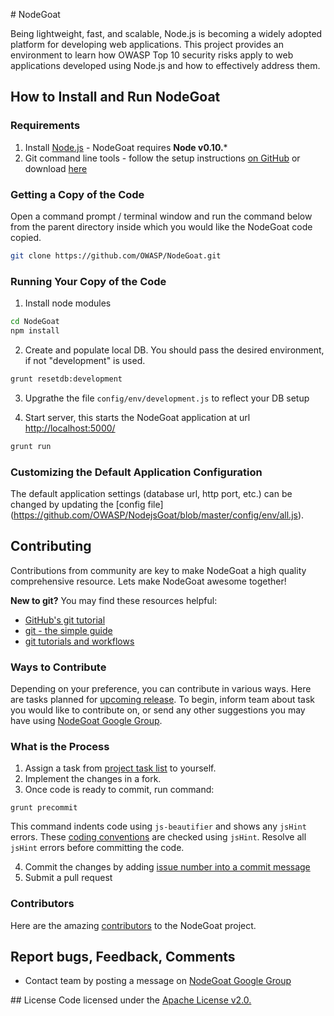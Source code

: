 # NodeGoat

Being lightweight, fast, and scalable, Node.js is becoming a widely adopted platform for developing web applications. This project provides an environment to learn how OWASP Top 10 security risks apply to web applications developed using Node.js and how to effectively address them.


## How to Install and Run NodeGoat

### Requirements
1.  Install [Node.js](http://nodejs.org/) - NodeGoat requires **Node v0.10.***
2.  Git command line tools - follow the setup instructions [on GitHub](https://help.github.com/articles/set-up-git) or download [here](http://git-scm.com/downloads)

### Getting a Copy of the Code
Open a command prompt / terminal window and run the command below from the parent directory inside which you would like the NodeGoat code copied.
```sh
git clone https://github.com/OWASP/NodeGoat.git
```

### Running Your Copy of the Code
1. Install node modules
```sh
cd NodeGoat
npm install
```

2. Create and populate local DB. You should pass the desired environment, if not "development" is used.
```sh
grunt resetdb:development
```

3. Upgrathe the file `config/env/development.js` to reflect your DB setup

4. Start server, this starts the NodeGoat application at url [http://localhost:5000/](http://localhost:5000/)
```sh
grunt run
```

### Customizing the Default Application Configuration
The default application settings (database url, http port, etc.) can be changed by updating the [config file] (https://github.com/OWASP/NodejsGoat/blob/master/config/env/all.js).


## Contributing
Contributions from community are key to make NodeGoat a high quality comprehensive resource. Lets make NodeGoat awesome together!

**New to git?** You may find these resources helpful:
* [GitHub's git tutorial](http://try.github.io/)
* [git - the simple guide](http://rogerdudler.github.io/git-guide/)
* [git tutorials and workflows](https://www.atlassian.com/git/tutorial)

### Ways to Contribute
Depending on your preference, you can contribute in various ways. Here are tasks planned for [upcoming release](https://github.com/OWASP/NodeGoat/issues/milestones).
To begin, inform team about task you would like to contribute on, or send any other suggestions you may have using [NodeGoat Google Group](https://groups.google.com/forum/#!forum/nodegoat).

### What is the Process
1. Assign a task from [project task list](https://github.com/OWASP/NodeGoat/issues?milestone=2&state=open) to yourself.
2. Implement the changes in a fork.
3. Once code is ready to commit, run command:
  ```
  grunt precommit
  ```
  This command indents code using `js-beautifier` and shows any `jsHint` errors. These [coding conventions](https://github.com/OWASP/NodeGoat/blob/master/.jshintrc) are checked using `jsHint`. Resolve all `jsHint` errors before committing the code.

4. Commit the changes by adding [issue number into a commit message](https://help.github.com/articles/closing-issues-via-commit-messages)
5. Submit a pull request

### Contributors
Here are the amazing [contributors](https://github.com/OWASP/NodeGoat/graphs/contributors) to the NodeGoat project.


## Report bugs, Feedback, Comments
*  Contact team by posting a message on [NodeGoat Google Group](https://groups.google.com/forum/#!forum/nodegoat) 


## License
Code licensed under the [Apache License v2.0.](http://www.apache.org/licenses/LICENSE-2.0)

